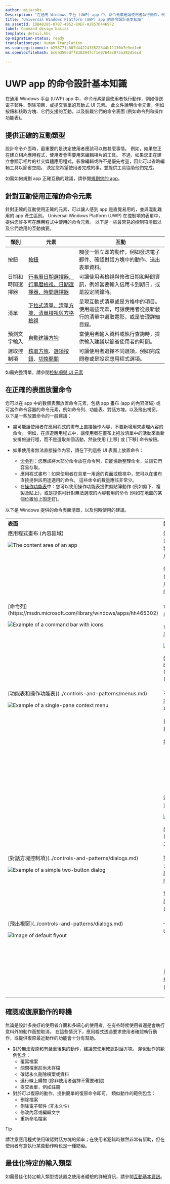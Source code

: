 ```yaml
---
author: mijacobs
Description: "在通用 Windows 平台 (UWP) app 中，命令元素是讓使用者執行動作，例如傳送電子郵件、刪除項目，或提交表單的互動式 UI 元素。"
title: "Universal Windows Platform (UWP) app 的命令設計基本知識"
ms.assetid: 1DB48285-07B7-4952-80EF-02B57D4469F2
label: Command design basics
template: detail.hbs
op-migration-status: ready
translationtype: Human Translation
ms.sourcegitcommit: b258771c887d4422433522344b11130b7e9ed1e6
ms.openlocfilehash: bc6ad505dff838204fcf1d0764ec075a382d56cd

---
```


#  <a name="command-design-basics-for-uwp-apps"></a>UWP app 的命令設計基本知識

<link rel="stylesheet" href="https://az835927.vo.msecnd.net/sites/uwp/Resources/css/custom.css"> 

在通用 Windows 平台 (UWP) app 中，*命令元素*是讓使用者執行動作，例如傳送電子郵件、刪除項目，或提交表單的互動式 UI 元素。 此文件說明命令元素，例如按鈕和核取方塊、它們支援的互動，以及裝載它們的命令表面 (例如命令列和操作功能表)。

## <a name="provide-the-right-type-of-interactions"></a>提供正確的互動類型


設計命令介面時，最重要的是決定使用者應該可以做甚麼事情。 例如，如果您正在建立相片應用程式，使用者會需要用來編輯相片的工具。 不過，如果您正在建立會顯示相片的社交媒體應用程式，影像編輯或許不是優先考量，因此可以省略編輯工具以節省空間。 決定您希望使用者完成的事，並提供工具協助他們完成。

如需如何規劃 app 正確互動的建議，請參閱[規劃您的 app](https://msdn.microsoft.com/library/windows/apps/hh465427.aspx)。

## <a name="use-the-right-command-element-for-the-interaction"></a>針對互動使用正確的命令元素


針對正確的互動使用正確的元素，可以讓人感到 app 是直覺易用的，並與混亂難用的 app 產生區別。 Universal Windows Platform (UWP) 在控制項的表單中，提供您許多可在應用程式中使用的命令元素。 以下是一些最常見的控制項清單以及它們啟用的互動摘要。

| 類別              | 元素                                                                                                                                                                                                            | 互動                                                                                                                                        |
|-----------------------|---------------------------------------------------------------------------------------------------------------------------------------------------------------------------------------------------------------------|----------------------------------------------------------------------------------------------------------------------------------------------------|
| 按鈕               | [按鈕](https://msdn.microsoft.com/library/windows/apps/hh465470)                                                                                                                                                     | 觸發一個立即的動作，例如發送電子郵件、確認對話方塊中的動作、送出表單資料。                                    |
| 日期和時間選擇器 | [行事曆日期選擇器、行事曆檢視、日期選擇器、時間選擇器](https://msdn.microsoft.com/library/windows/apps/hh465466)                                                                                                                 | 可讓使用者檢視與修改日期和時間資訊，例如當要輸入信用卡到期日，或是設定鬧鐘時。                   |
| 清單                 | [下拉式清單、清單方塊、清單檢視與方格檢視](https://msdn.microsoft.com/library/windows/apps/mt186889)                                                                                                                                              | 呈現互動式清單或是方格中的項目。 使用這些元素，可讓使用者從最新發行的清單中選取電影，或是管理詳細目錄。 |
| 預測文字輸入 | [自動建議方塊](https://msdn.microsoft.com/library/windows/apps/dn997762)                                                                                                                                                                    | 當使用者輸入資料或執行查詢時，提供輸入建議以節省使用者的時間。                                                   |
| 選取控制項    | [核取方塊](https://msdn.microsoft.com/library/windows/apps/hh700393)、[選項按鈕](https://msdn.microsoft.com/library/windows/apps/hh700395)、[切換開關](https://msdn.microsoft.com/library/windows/apps/hh465475) | 可讓使用者選擇不同選項，例如完成問卷或是設定應用程式選項。                                      |

 

如需完整清單，請參閱[控制項與 UI 元素](https://dev.windows.com/design/controls-patterns)

##  <a name="place-commands-on-the-right-surface"></a>在正確的表面放置命令


您可以在 app 中的數個表面放置命令元素，包括 app 畫布 (app 的內容區域) 或可當作命令容器的命令元素，例如命令列、功能表、對話方塊，以及飛出視窗。 以下是一些放置命令的一般建議：

-   盡可能讓使用者在應用程式的畫布上直接操作內容，不要新增用來處理內容的命令。 例如，在旅遊應用程式中，讓使用者在畫布上拖放清單中的活動來重新安排旅遊行程，而不是選取某個活動，然後使用 [上移] 或 [下移] 命令按鈕。
-   如果使用者無法直接操作內容，請在下列這些 UI 表面上放置命令：

    -   [命令列](https://msdn.microsoft.com/library/windows/apps/hh465302)：您應該將大部分命令放在命令列，它能協助整理命令，並讓它們容易存取。
    -   應用程式畫布：如果使用者在具單一用途的頁面或檢視中，您可以在畫布直接提供該用途適用的命令。 這些命令的數量應該非常少。
    -   在[操作功能表](https://msdn.microsoft.com/library/windows/apps/hh465308)中：您可以使用操作功能表提供剪貼簿動作 (例如剪下、複製及貼上)，或是提供可針對無法選取的內容套用的命令 (例如在地圖的某個位置加上固定釘)。

以下是 Windows 提供的命令表面清單，以及何時使用的建議。

<table class="uwpd-top-aligned-table">

<tr class="header">
<th align="left">表面</th>
<th align="left">說明</th>
</tr>

<tr class="odd">
<td align="left" style="vertical-align: top">應用程式畫布 (內容區域)
<p><img src="images/content-area.png" alt="The content area of an app" /></p></td>

<td align="left" style="vertical-align: top;">如果命令很重要，而且使用者經常用來完成核心案例，請將它放在畫布上 (應用程式內容區域)。 因為您可將命令放在靠近它們影響的物件 (或放在物件上)，將命令放在畫布上使它們更明顯、更易於使用。
<p>然而，請仔細選擇要放在畫布上的命令。 App 畫布上過多的命令會佔去寶貴的螢幕空間，而且會妨礙使用者。 如果某個命令不常使用，請考慮將它放在其他的命令表面，例如在功能表或是命令列中的「更多」&quot;&quot;區域。</p></td>
</tr>

<tr class="even">
<td align="left" style="vertical-align: top;">[命令列](https://msdn.microsoft.com/library/windows/apps/hh465302)
<p><img src="images/controls-appbar-icons-200.png" alt="Example of a command bar with icons" /></p></td>
<td align="left" style="vertical-align: top;">命令列可讓使用者輕鬆存取動作。 您可以使用命令列來顯示使用者內容專用命令或選項，如相片選取或繪圖模式。
<p>命令列可以放置於畫面頂端、畫面底部，或同時放置於畫面頂端與底部。 相片編輯 app 的這個設計顯示了內容區域和命令列：</p>
<p><img src="images/commands-appcanvas-example.png" alt="A photo app" /></p>
<p>如需有關命令列的詳細資訊，請參閱 [Guidelines for command bar](https://msdn.microsoft.com/library/windows/apps/hh465302) (命令列指導方針) 文章。</p></td>
</tr>

<tr class="odd">
<td align="left" style="vertical-align: top;">[功能表和操作功能表](../controls-and-patterns/menus.md)
<p><img src="images/controls-contextmenu-singlepane.png" alt="Example of a single-pane context menu" /></p></td>
<td align="left" style="vertical-align: top;">有時候將多個命令群組為命令功能表是更有效率的做法。 功能表能讓您使用更少的空間顯示更多的選項。 功能表可以包含互動式控制項。
<p>操作功能表可以提供常用動作的快速鍵，並提供存取只與特定內容相關的次要命令。</p>
<p>操作功能表是針對以下類型的命令和命令情境：</p>
<ul>
<li>選取文字時的內容相關動作，例如複製、剪下、貼上、檢查拼字等等。</li>
<li>需要對其執行動作，但無法選取或指示之物件的命令。</li>
<li>顯示剪貼簿命令。</li>
<li>自訂命令。</li>
</ul>
<p>這個範例示範設計使用操作功能表來修改路線、將路線加入書籤，或選取其他車次的捷運 app。</p>
<p><img src="images/subway/uap-subway-ak-8in-dashboard-200.png" alt="A context menu in an subway app" /></p>
<p>如需有關操作功能表的詳細資訊，請參閱[操作功能表的指導方針](https://msdn.microsoft.com/library/windows/apps/hh465308)文章。</p></td>
</tr>

<tr class="even">
<td align="left" style="vertical-align: top;">[對話方塊控制項](../controls-and-patterns/dialogs.md)
<p><img src="images/controls-dialog-twobutton-200.png" alt="Example of a simple two-button dialog" /></p></td>
<td align="left" style="vertical-align: top;">對話方塊是提供內容相關應用程式資訊的強制回應 UI 重疊項目。 大部分的狀況下，對話方塊會阻擋與應用程式視窗的互動，直到對話方塊確實關閉為止，而且通常需要使用者執行某種類型的動作來關閉對話方塊。
<p>對話方塊具有破壞性，因此只應在特定情況下使用。 如需詳細資訊，請參閱 [When to confirm or undo actions](#whentoconfirm) (確認或復原動作的時機) 章節。</p></td>
</tr>

<tr class="odd">
<td align="left" style="vertical-align: top;">[飛出視窗](../controls-and-patterns/dialogs.md)
<p><img src="images/controls-flyout-default-200.png" alt="Image of default flyout" /></p></td>
<td align="left" style="vertical-align: top;">一種輕量型的內容相關快顯視窗，可顯示與使用者的動作相關的 UI。 使用飛出視窗可以：
<p></p>
<ul>
<li>顯示功能表。</li>
<li>顯示有關項目的更多細節。</li>
<li>要求使用者確認動作而不中斷與應用程式的互動。</li>
</ul>
<p>只要點選或按一下飛出視窗外的地方，就可以關閉飛出視窗。 如需飛出視窗控制項的詳細資訊，請參閱[對話方塊和飛出視窗](../controls-and-patterns/dialogs.md)文章。</p></td>
</tr>
</table>

 

## <a name="when-to-confirm-or-undo-actions"></a>確認或復原動作的時機


無論是設計多良好的使用者介面和多細心的使用者，在有些時候使用者還是會執行意料外的動作而想取消。 在這些情況下，應用程式透過要求使用者確認執行動作，或提供復原最近動作的功能會十分有幫助。

-   對於無法復原和有嚴重後果的動作，建議您使用確認對話方塊。 類似動作的範例包含：
    -   覆寫檔案
    -   關閉檔案前尚未存檔
    -   確認永久刪除檔案或資料
    -   進行線上購物 (除非使用者選擇不需要確認)
    -   提交表單，例如註冊
-   對於可以復原的動作，提供簡單的復原命令即可。 類似動作的範例包含：
    -   刪除檔案
    -   刪除電子郵件 (非永久性)
    -   修改內容或編輯文字
    -   重新命名檔案

> [!TIP]
> 請注意應用程式使用確認對話方塊的頻率；在使用者犯錯時雖然非常有幫助，但在使用者有意執行某些動作時也是一種妨礙。

 

##  <a name="optimize-for-specific-input-types"></a>最佳化特定的輸入類型


如需最佳化特定輸入類型或裝置之使用者體驗的詳細資訊，請參閱[互動基本資訊](../input-and-devices/input-primer.md)。




 

 







<!--HONumber=Dec16_HO2-->


